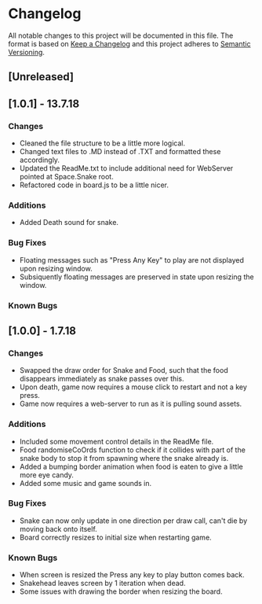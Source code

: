 # Changelog
All notable changes to this project will be documented in this file. The format is based on [Keep a Changelog](http://keepachangelog.com/en/1.0.0/) and this project adheres to [Semantic Versioning](http://semver.org/spec/v2.0.0.html).


## [Unreleased]


## [1.0.1] - 13.7.18

### Changes
- Cleaned the file structure to be a little more logical.
- Changed text files to .MD instead of .TXT and formatted these accordingly.
- Updated the ReadMe.txt to include additional need for WebServer pointed at Space.Snake root.
- Refactored code in board.js to be a little nicer.

### Additions
- Added Death sound for snake.

### Bug Fixes
- Floating messages such as "Press Any Key" to play are not displayed upon resizing window.
- Subsiquently floating messages are preserved in state upon resizing the window.

### Known Bugs


## [1.0.0] - 1.7.18

### Changes
- Swapped the draw order for Snake and Food, such that the food disappears immediately as snake passes over this.
- Upon death, game now requires a mouse click to restart and not a key press.
- Game now requires a web-server to run as it is pulling sound assets.

### Additions
- Included some movement control details in the ReadMe file.
- Food randomiseCoOrds function to check if it collides with part of the snake body to stop it from spawning where the snake already is.
- Added a bumping border animation when food is eaten to give a little more eye candy.
- Added some music and game sounds in.

### Bug Fixes
- Snake can now only update in one direction per draw call, can't die by moving back onto itself.
- Board correctly resizes to initial size when restarting game.

### Known Bugs
- When screen is resized the Press any key to play button comes back.
- Snakehead leaves screen by 1 iteration when dead.
- Some issues with drawing the border when resizing the board.